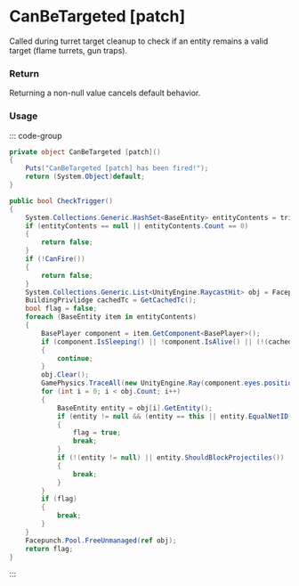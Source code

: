 <Badge type="danger" text="Carbon Compatible"/><Badge type="warning" text="Oxide Compatible"/>
# CanBeTargeted [patch]
Called during turret target cleanup to check if an entity remains a valid target (flame turrets, gun traps).
### Return
Returning a non-null value cancels default behavior.

### Usage
::: code-group
```csharp [Example]
private object CanBeTargeted [patch]()
{
	Puts("CanBeTargeted [patch] has been fired!");
	return (System.Object)default;
}
```
```csharp [Source — Assembly-CSharp @ GunTrap]
public bool CheckTrigger()
{
	System.Collections.Generic.HashSet<BaseEntity> entityContents = trigger.entityContents;
	if (entityContents == null || entityContents.Count == 0)
	{
		return false;
	}
	if (!CanFire())
	{
		return false;
	}
	System.Collections.Generic.List<UnityEngine.RaycastHit> obj = Facepunch.Pool.Get<System.Collections.Generic.List<UnityEngine.RaycastHit>>();
	BuildingPrivlidge cachedTc = GetCachedTc();
	bool flag = false;
	foreach (BaseEntity item in entityContents)
	{
		BasePlayer component = item.GetComponent<BasePlayer>();
		if (component.IsSleeping() || !component.IsAlive() || (!(cachedTc == null) && cachedTc.IsAuthed(component)))
		{
			continue;
		}
		obj.Clear();
		GamePhysics.TraceAll(new UnityEngine.Ray(component.eyes.position, (GetEyePosition() - component.eyes.position).normalized), 0f, obj, 9f, 1218519297);
		for (int i = 0; i < obj.Count; i++)
		{
			BaseEntity entity = obj[i].GetEntity();
			if (entity != null && (entity == this || entity.EqualNetID(this)))
			{
				flag = true;
				break;
			}
			if (!(entity != null) || entity.ShouldBlockProjectiles())
			{
				break;
			}
		}
		if (flag)
		{
			break;
		}
	}
	Facepunch.Pool.FreeUnmanaged(ref obj);
	return flag;
}

```
:::

